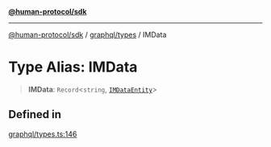 [**@human-protocol/sdk**](../../../README.md)

***

[@human-protocol/sdk](../../../modules.md) / [graphql/types](../README.md) / IMData

# Type Alias: IMData

> **IMData**: `Record`\<`string`, [`IMDataEntity`](IMDataEntity.md)\>

## Defined in

[graphql/types.ts:146](https://github.com/humanprotocol/human-protocol/blob/1e2737443dee3d34c362a98b621295e4e643d4b4/packages/sdk/typescript/human-protocol-sdk/src/graphql/types.ts#L146)
